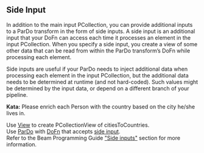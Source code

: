 <!--
  ~ Licensed to the Apache Software Foundation (ASF) under one
  ~ or more contributor license agreements.  See the NOTICE file
  ~ distributed with this work for additional information
  ~ regarding copyright ownership.  The ASF licenses this file
  ~ to you under the Apache License, Version 2.0 (the
  ~ "License"); you may not use this file except in compliance
  ~ with the License.  You may obtain a copy of the License at
  ~
  ~     http://www.apache.org/licenses/LICENSE-2.0
  ~
  ~ Unless required by applicable law or agreed to in writing, software
  ~ distributed under the License is distributed on an "AS IS" BASIS,
  ~ WITHOUT WARRANTIES OR CONDITIONS OF ANY KIND, either express or implied.
  ~ See the License for the specific language governing permissions and
  ~ limitations under the License.
  -->

Side Input
----------

In addition to the main input PCollection, you can provide additional inputs to a ParDo transform 
in the form of side inputs. A side input is an additional input that your DoFn can access each time 
it processes an element in the input PCollection. When you specify a side input, you create a view 
of some other data that can be read from within the ParDo transform’s DoFn while processing each 
element.

Side inputs are useful if your ParDo needs to inject additional data when processing each element 
in the input PCollection, but the additional data needs to be determined at runtime (and not 
hard-coded). Such values might be determined by the input data, or depend on a different branch of 
your pipeline.

**Kata:** Please enrich each Person with the country based on the city he/she lives in.

<div class="hint">
  Use <a href="https://beam.apache.org/releases/javadoc/current/org/apache/beam/sdk/transforms/View.html">
  View</a> to create PCollectionView of citiesToCountries.
</div>

<div class="hint">
  Use <a href="https://beam.apache.org/releases/javadoc/current/org/apache/beam/sdk/transforms/ParDo.html">
  ParDo</a> with <a href="https://beam.apache.org/releases/javadoc/current/org/apache/beam/sdk/transforms/DoFn.html">
  DoFn</a> that accepts
  <a href="https://beam.apache.org/releases/javadoc/current/org/apache/beam/sdk/transforms/ParDo.SingleOutput.html#withSideInputs-org.apache.beam.sdk.values.PCollectionView...-">
  side input</a>.
</div>

<div class="hint">
  Refer to the Beam Programming Guide
  <a href="https://beam.apache.org/documentation/programming-guide/#side-inputs">"Side inputs"</a>
  section for more information.
</div>
